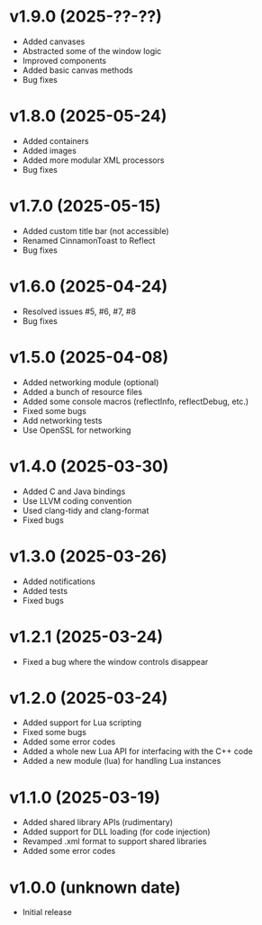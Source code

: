 # v1.9.0 (2025-??-??)
- Added canvases
- Abstracted some of the window logic
- Improved components
- Added basic canvas methods
- Bug fixes

# v1.8.0 (2025-05-24)
- Added containers
- Added images 
- Added more modular XML processors
- Bug fixes

# v1.7.0 (2025-05-15)
- Added custom title bar (not accessible)
- Renamed CinnamonToast to Reflect
- Bug fixes

# v1.6.0 (2025-04-24)
- Resolved issues #5, #6, #7, #8
- Bug fixes

# v1.5.0 (2025-04-08)
- Added networking module (optional)
- Added a bunch of resource files
- Added some console macros (reflectInfo, reflectDebug, etc.)
- Fixed some bugs
- Add networking tests
- Use OpenSSL for networking

# v1.4.0 (2025-03-30)
- Added C and Java bindings
- Use LLVM coding convention
- Used clang-tidy and clang-format
- Fixed bugs

# v1.3.0 (2025-03-26)
- Added notifications 
- Added tests
- Fixed bugs

# v1.2.1 (2025-03-24)
- Fixed a bug where the window controls disappear

# v1.2.0 (2025-03-24)
- Added support for Lua scripting
- Fixed some bugs
- Added some error codes
- Added a whole new Lua API for interfacing with the C++ code
- Added a new module (lua) for handling Lua instances

# v1.1.0 (2025-03-19)
- Added shared library APIs (rudimentary)
- Added support for DLL loading (for code injection)
- Revamped .xml format to support shared libraries
- Added some error codes

# v1.0.0 (unknown date)
- Initial release
